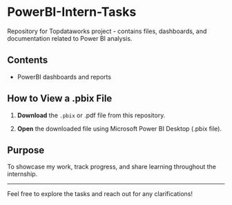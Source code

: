 # PowerBI-Intern-Tasks

Repository for Topdataworks project - contains files, dashboards, and documentation related to Power BI analysis.

## Contents

- PowerBI dashboards and reports

## How to View a .pbix File

1. **Download** the `.pbix` or .pdf file from this repository.

3. **Open** the downloaded file using Microsoft Power BI Desktop (.pbix file).

## Purpose

To showcase my work, track progress, and share learning throughout the internship.

---

Feel free to explore the tasks and reach out for any clarifications!
